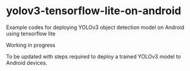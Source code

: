 # yolov3-tensorflow-lite-on-android
Example codes for deploying YOLOv3 object detection model on Android using tensorflow lite

Working in progress

To be updated with steps required to deploy a trained YOLOv3 model to Android devices.

